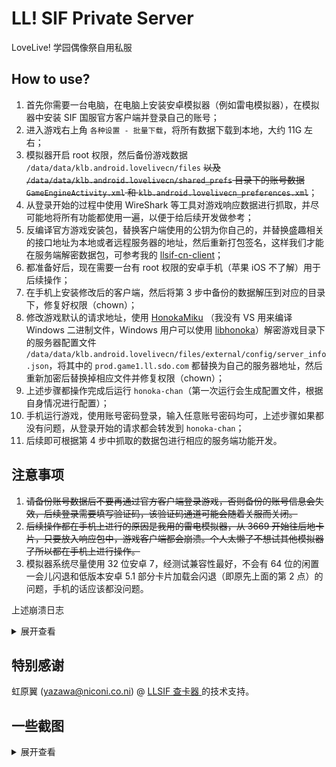 # LL! SIF Private Server

LoveLive! 学园偶像祭自用私服

## How to use?

1. 首先你需要一台电脑，在电脑上安装安卓模拟器（例如雷电模拟器），在模拟器中安装 SIF 国服官方客户端并登录自己的账号；
2. 进入游戏右上角 `各种设置 - 批量下载`，将所有数据下载到本地，大约 11G 左右；
3. 模拟器开启 root 权限，然后备份游戏数据 `/data/data/klb.android.lovelivecn/files` ~~以及 `/data/data/klb.android.lovelivecn/shared_prefs` 目录下的账号数据 `GameEngineActivity.xml` 和 `klb.android.lovelivecn_preferences.xml`~~；
4. 从登录开始的过程中使用 WireShark 等工具对游戏响应数据进行抓取，并尽可能地将所有功能都使用一遍，以便于给后续开发做参考；
5. 反编译官方游戏安装包，替换客户端使用的公钥为你自己的，并替换盛趣相关的接口地址为本地或者远程服务器的地址，然后重新打包签名，这样我们才能在服务端解密数据包，可参考我的 [llsif-cn-client](https://github.com/YumeMichi/llsif-cn-client)；
6. 都准备好后，现在需要一台有 root 权限的安卓手机（苹果 iOS 不了解）用于后续操作；
7. 在手机上安装修改后的客户端，然后将第 3 步中备份的数据解压到对应的目录下，修复好权限（chown）；
8. 修改游戏默认的请求地址，使用 [HonokaMiku](https://github.com/YumeMichi/HonokaMiku) （我没有 VS 用来编译 Windows 二进制文件，Windows 用户可以使用 [libhonoka](https://github.com/DarkEnergyProcessor/libhonoka)）解密游戏目录下的服务器配置文件 `/data/data/klb.android.lovelivecn/files/external/config/server_info.json`，将其中的 `prod.game1.ll.sdo.com` 都替换为自己的服务器地址，然后重新加密后替换掉相应文件并修复权限（chown）；
9. 上述步骤都操作完成后运行 `honoka-chan`（第一次运行会生成配置文件，根据自身情况进行配置）；
10. 手机运行游戏，使用账号密码登录，输入任意账号密码均可，上述步骤如果都没有问题，从登录开始的请求都会转发到 `honoka-chan`；
11. 后续即可根据第 4 步中抓取的数据包进行相应的服务端功能开发。

## 注意事项

1. ~~请备份账号数据后不要再通过官方客户端登录游戏，否则备份的账号信息会失效，后续登录需要填写验证码，该验证码通道可能会随着关服而关闭。~~
2. ~~后续操作都在手机上进行的原因是我用的雷电模拟器，从 3669 开始往后地卡片，只要放入响应包中，游戏客户端都会崩溃。个人太懒了不想试其他模拟器了所以都在手机上进行操作。~~
3. 模拟器系统尽量使用 32 位安卓 7，经测试兼容性最好，不会有 64 位的闲置一会儿闪退和低版本安卓 5.1 部分卡片加载会闪退（即原先上面的第 2 点）的问题，手机的话应该都没问题。

上述崩溃日志
<details>
<summary>展开查看</summary>
<pre>
I/DEBUG   ( 1368): *** *** *** *** *** *** *** *** *** *** *** *** *** *** *** ***
I/DEBUG   ( 1368): Build fingerprint: 'asus/android_x86/x86:5.1.1/LMY47I/8.3.19:user/release-keys'
I/DEBUG   ( 1368): Revision: '0'
I/DEBUG   ( 1368): ABI: 'x86'
I/DEBUG   ( 1368): pid: 3816, tid: 3834, name: GLThread 147  >>> klb.android.lovelivecn <<<
I/DEBUG   ( 1368): signal 4 (SIGILL), code 2 (ILL_ILLOPN), fault addr 0xa415f674
I/DEBUG   ( 1368):     eax 4f1c02df  ebx a44586d0  ecx 4f1c02df  edx a3db45e2
I/DEBUG   ( 1368):     esi a081a480  edi a0842100
I/DEBUG   ( 1368):     xcs 00000073  xds 0000007b  xes 0000007b  xfs 0000005f  xss 0000007b
I/DEBUG   ( 1368):     eip a415f674  ebp a3db4b48  esp a3db4b10  flags 00010282
I/DEBUG   ( 1368):
I/DEBUG   ( 1368): backtrace:
I/DEBUG   ( 1368):     #00 pc 002ab674  /data/app/klb.android.lovelivecn-1/lib/x86/libGame.so
I/DEBUG   ( 1368):     #01 pc 0028fef0  /data/app/klb.android.lovelivecn-1/lib/x86/libGame.so
I/DEBUG   ( 1368):     #02 pc 0032e11a  /data/app/klb.android.lovelivecn-1/lib/x86/libGame.so
I/DEBUG   ( 1368):     #03 pc 0032d8de  /data/app/klb.android.lovelivecn-1/lib/x86/libGame.so
I/DEBUG   ( 1368):     #04 pc 0029c9da  /data/app/klb.android.lovelivecn-1/lib/x86/libGame.so
I/DEBUG   ( 1368):     #05 pc 002a1a98  /data/app/klb.android.lovelivecn-1/lib/x86/libGame.so
I/DEBUG   ( 1368):     #06 pc 00391ac8  /data/app/klb.android.lovelivecn-1/lib/x86/libGame.so (app_klb_android_GameEngine_PFInterface_frameFlip+40)
I/DEBUG   ( 1368):     #07 pc 00001660  /data/app/klb.android.lovelivecn-1/lib/x86/libjniproxy.so (Java_klb_android_GameEngine_PFInterface_frameFlip+48)
I/DEBUG   ( 1368):     #08 pc 000d2a81  /system/lib/libart.so (art_quick_generic_jni_trampoline+49)
I/DEBUG   ( 1368):     #09 pc 000d0428  /system/lib/libart.so (art_quick_invoke_stub+72)
I/DEBUG   ( 1368):     #10 pc 003414a9  /system/lib/libart.so (art::mirror::ArtMethod::Invoke(art::Thread*, unsigned int*, unsigned int, art::JValue*, char const*)+201)
I/DEBUG   ( 1368):     #11 pc 0046d981  /system/lib/libart.so (artInterpreterToCompiledCodeBridge+129)
I/DEBUG   ( 1368):     #12 pc 0027669b  /system/lib/libart.so (bool art::interpreter::DoCall<false, false>(art::mirror::ArtMethod*, art::Thread*, art::ShadowFrame&, art::Instruction const*, unsigned short, art::JValue*)+427)
I/DEBUG   ( 1368):     #13 pc 004b5eff  /system/lib/libart.so (bool art::interpreter::DoInvoke<(art::InvokeType)2, false, false>(art::Thread*, art::ShadowFrame&, art::Instruction const*, unsigned short, art::JValue*)+399)
I/DEBUG   ( 1368):     #14 pc 000c23df  /system/lib/libart.so (art::JValue art::interpreter::ExecuteGotoImpl<false, false>(art::Thread*, art::MethodHelper&, art::DexFile::CodeItem const*, art::ShadowFrame&, art::JValue)+36319)
I/DEBUG   ( 1368):     #15 pc 00251756  /system/lib/libart.so (art::interpreter::EnterInterpreterFromStub(art::Thread*, art::MethodHelper&, art::DexFile::CodeItem const*, art::ShadowFrame&)+166)
I/DEBUG   ( 1368):     #16 pc 004a52d1  /system/lib/libart.so (artQuickToInterpreterBridge+737)
I/DEBUG   ( 1368):     #17 pc 000d2b12  /system/lib/libart.so (art_quick_to_interpreter_bridge+34)
I/DEBUG   ( 1368):     #18 pc 00e9251b  /data/dalvik-cache/x86/system@framework@boot.oat
</pre>
</details>

## 特别感谢

虹原翼 (yazawa@niconi.co.ni) @ [LLSIF 查卡器
](https://card.niconi.co.ni/) 的技术支持。

## 一些截图
<details>
<summary>展开查看</summary>
<img src="assets/ss01.png" />
<img src="assets/ss02.png" />
<img src="assets/ss03.png" />
</details>
